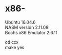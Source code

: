 # x86-

Ubuntu 16.04.6          
NASM version 2.11.08          
Bochs x86 Emulator 2.6.11


cd cxx          
make
yes
